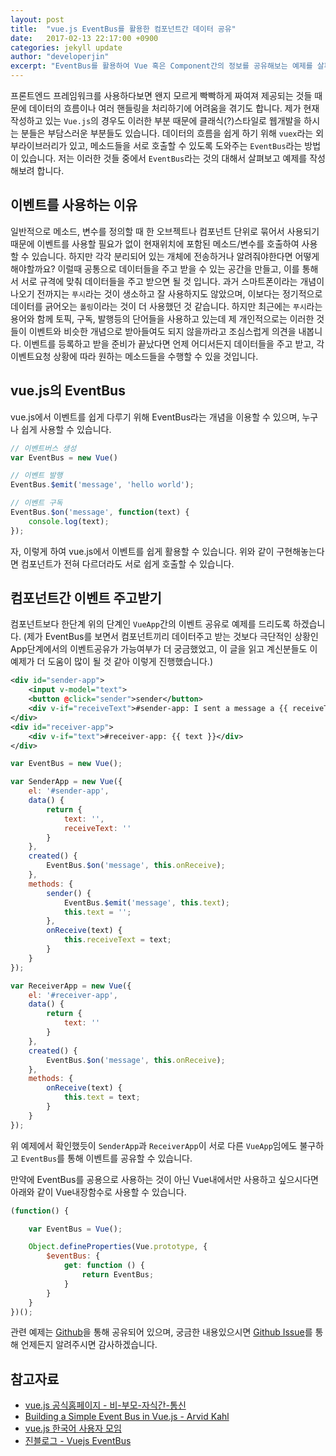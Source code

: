 ```yaml
---
layout: post
title:  "vue.js EventBus를 활용한 컴포넌트간 데이터 공유"
date:   2017-02-13 22:17:00 +0900
categories: jekyll update
author: "developerjin"
excerpt: "EventBus를 활용하여 Vue 혹은 Component간의 정보를 공유해보는 예제를 살펴봅니다."
---
```


프론트엔드 프레임워크를 사용하다보면 왠지 모르게 빡빡하게 짜여져 제공되는 것들 때문에 데이터의 흐름이나 여러 핸들링을 처리하기에 어려움을 겪기도 합니다.
제가 현재 작성하고 있는 `Vue.js`의 경우도 이러한 부분 때문에 클래식(?)스타일로 웹개발을 하시는 분들은 부담스러운 부분들도 있습니다.
데이터의 흐름을 쉽게 하기 위해 `vuex`라는 외부라이브러리가 있고, 메소드들을 서로 호출할 수 있도록 도와주는 `EventBus`라는 방법이 있습니다. 저는 이러한 것들 중에서 `EventBus`라는 것의 대해서 살펴보고 예제를 작성해보려 합니다.

## 이벤트를 사용하는 이유
일반적으로 메소드, 변수를 정의할 때 한 오브젝트나 컴포넌트 단위로 묶어서 사용되기 때문에 이벤트를 사용할 필요가 없이 현재위치에 포함된 메소드/변수를 호출하여 사용할 수 있습니다. 하지만 각각 분리되어 있는 개체에 전송하거나 알려줘야한다면 어떻게 해야할까요? 이럴때 공통으로 데이터들을 주고 받을 수 있는 공간을 만들고, 이를 통해서 서로 규격에 맞춰 데이터들을 주고 받으면 될 것 입니다. 과거 스마트폰이라는 개념이 나오기 전까지는 `푸시`라는 것이 생소하고 잘 사용하지도 않았으며, 이보다는 정기적으로 데이터를 긁어오는 `폴링`이라는 것이 더 사용했던 것 같습니다. 하지만 최근에는 `푸시`라는 용어와 함께 토픽, 구독, 발행등의 단어들을 사용하고 있는데 제 개인적으로는 이러한 것들이 이벤트와 비슷한 개념으로 받아들여도 되지 않을까라고 조심스럽게 의견을 내봅니다.
이벤트를 등록하고 받을 준비가 끝났다면 언제 어디서든지 데이터들을 주고 받고, 각 이벤트요청 상황에 따라 원하는 메소드들을 수행할 수 있을 것입니다.

## vue.js의 EventBus

vue.js에서 이벤트를 쉽게 다루기 위해 EventBus라는 개념을 이용할 수 있으며, 누구나 쉽게 사용할 수 있습니다.
```javascript
// 이벤트버스 생성
var EventBus = new Vue()
```

```javascript
// 이벤트 발행
EventBus.$emit('message', 'hello world');
```

```javascript
// 이벤트 구독
EventBus.$on('message', function(text) {
	console.log(text);
});
```

자, 이렇게 하여 vue.js에서 이벤트를 쉽게 활용할 수 있습니다. 위와 같이 구현해놓는다면 컴포넌트가 전혀 다르더라도 서로 쉽게 호출할 수 있습니다.

## 컴포넌트간 이벤트 주고받기

컴포넌트보다 한단계 위의 단계인 `VueApp`간의 이벤트 공유로 예제를 드리도록 하겠습니다. (제가 EventBus를 보면서 컴포넌트끼리 데이터주고 받는 것보다 극단적인 상황인 App단계에서의 이벤트공유가 가능여부가 더 궁금했었고, 이 글을 읽고 계신분들도 이 예제가 더 도움이 많이 될 것 같아 이렇게 진행했습니다.)

```xml
<div id="sender-app">
	<input v-model="text">
	<button @click="sender">sender</button>
    <div v-if="receiveText">#sender-app: I sent a message a {{ receiveText }}</div>
</div>
<div id="receiver-app">
	<div v-if="text">#receiver-app: {{ text }}</div>
</div>
```

```javascript
var EventBus = new Vue();

var SenderApp = new Vue({
	el: '#sender-app',
    data() {
    	return {
        	text: '',
            receiveText: ''
        }
    },
    created() {
    	EventBus.$on('message', this.onReceive);
    },
    methods: {
    	sender() {
        	EventBus.$emit('message', this.text);
            this.text = '';
        },
        onReceive(text) {
        	this.receiveText = text;
        }
    }
});

var ReceiverApp = new Vue({
	el: '#receiver-app',
    data() {
    	return {
        	text: ''
        }
    },
	created() {
    	EventBus.$on('message', this.onReceive);
    },
    methods: {
    	onReceive(text) {
        	this.text = text;
        }
    }
});
```

위 예제에서 확인했듯이 `SenderApp`과 `ReceiverApp`이 서로 다른 `VueApp`임에도 불구하고 `EventBus`를 통해 이벤트를 공유할 수 있습니다.

만약에 EventBus를 공용으로 사용하는 것이 아닌 Vue내에서만 사용하고 싶으시다면 아래와 같이 Vue내장함수로 사용할 수 있습니다.

```javascript
(function() {

	var EventBus = Vue();

    Object.defineProperties(Vue.prototype, {
        $eventBus: {
            get: function () {
                return EventBus;
            }
        }
    }
})();
```

관련 예제는 [Github](https://github.com/devjin0617/vuejs-eventbus-example)을 통해 공유되어 있으며, 궁금한 내용있으시면 [Github Issue](https://github.com/devjin0617/vuejs-eventbus-example/issues)를 통해 언제든지 알려주시면 감사하겠습니다.

## 참고자료

- [vue.js 공식홈페이지 - 비-부모-자식간-통신](https://kr.vuejs.org/v2/guide/components.html#비-부모-자식간-통신)
- [Building a Simple Event Bus in Vue.js - Arvid Kahl](https://devblog.digimondo.io/building-a-simple-eventbus-in-vue-js-64b70fb90834#.ksf302nhz)
- [vue.js 한국어 사용자 모임](https://vuejs-kr.github.io/)
- [진블로그 - Vuejs EventBus](http://blog.puding.kr/179)
